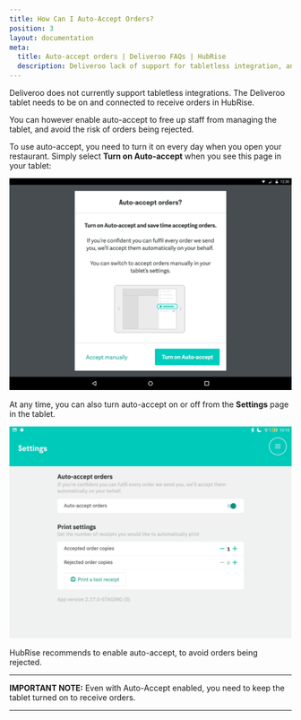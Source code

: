 ```yaml
---
title: How Can I Auto-Accept Orders?
position: 3
layout: documentation
meta:
  title: Auto-accept orders | Deliveroo FAQs | HubRise
  description: Deliveroo lack of support for tabletless integration, and how to enable auto-accept for your orders.
---
```


Deliveroo does not currently support tabletless integrations. The Deliveroo tablet needs to be on and connected to receive orders in HubRise.

You can however enable auto-accept to free up staff from managing the tablet, and avoid the risk of orders being rejected.

To use auto-accept, you need to turn it on every day when you open your restaurant. Simply select **Turn on Auto-accept** when you see this page in your tablet:

![Turn on auto-accept when you open your restaurant](../../images/016-en-auto-accept-open-restaurant.png)

At any time, you can also turn auto-accept on or off from the **Settings** page in the tablet.

![Turn on auto-accept in the Settings page in the tablet](../../images/017-en-auto-accept-settings.png)

HubRise recommends to enable auto-accept, to avoid orders being rejected.

---

**IMPORTANT NOTE:** Even with Auto-Accept enabled, you need to keep the tablet turned on to receive orders.

---
